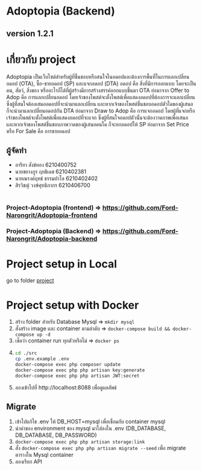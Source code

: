 # Adoptopia (Backend)

## version 1.2.1

# เกี่ยวกับ project

Adoptopia เป็นเว็บไซต์สำหรับผู้ที่ชื่นชอบหรือสนใจในอดอปและต้องการพื้นที่ในการแลกเปลี่ยนอดอป (OTA), ซื้อ-ขายอดอป (SP) และแจกอดอป (DTA)
    อดอป คือ สิ่งที่มีการออกแบบ โดยจะเป็นคน, สัตว์, สิ่งของ หรืออะไรก็ได้ที่ผู้สร้างมีการสร้างสรรค์ออกแบบขึ้นมา
    OTA ย่อมาจาก Offer to Adop คือ การแลกเปลี่ยนอดอป โดยเจ้าของโพสต์จะตั้งโพสต์เพื่อแสดงอดอปที่ต้องการจะแลกเปลี่ยน ซึ่งผู้ที่สนใจต้องเสนออดอปที่จะนำมาแลกเปลี่ยน และหากเจ้าของโพสต์ชื่นชอบอดอปตัวใดของผู้เสนอ ก็จะนำมาแลกเปลี่ยนอดอปกัน
    DTA ย่อมาจาก Draw to Adop คือ การแจกอดอป โดยผู้ที่แจกหรือเจ้าของโพสต์จะตั้งโพสต์เพื่อแสดงอดอปที่จะแจก ซึ่งผู้ที่สนใจอดอปตัวนั้นจะต้องวาดภาพเพื่อเสนอ และหากเจ้าของโพสต์ชื่นชอบภาพวาดของผู้เสนอคนใด ก็จะยกอดอปให้
    SP ย่อมาจาก Set Price หรือ For Sale คือ การขายอดอป

## ผู้จัดทำ

-   อารียา สังข์ทอง 6210400752
-   นายชยางกูร ฤทธิเดช 6210402381
-   นายณรงค์ฤทธ์ ธรรมปาโล 6210402402
-   สิรวิชญ์ วงษ์ศุทธิภากร 6210406700

#

### Project-Adoptopia (frontend) => https://github.com/Ford-Narongrit/Adoptopia-frontend

### Project-Adoptopia (Backend) => https://github.com/Ford-Narongrit/Adoptopia-backend

# Project setup in Local
go to folder [project](https://github.com/Ford-Narongrit/Adoptopia-backend/tree/main/project)

# Project setup with Docker
1. สร้าง folder สำหรับ Database Mysql => `mkdir mysql`
2. สั่งสร้าง image และ container ตามลำดับ => ``docker-compose build && docker-compose up -d``
3. เช็คว่า container run ทุกตัวหรือไม่ => ``docker ps``
4.  ```bash
    cd ./src
    cp .env.example .env
    docker-compose exec php composer update
    docker-compose exec php php artisan key:generate
    docker-compose exec php php artisan JWT:secret
    ```
5. ลองเข้าไปที่ http://localhost:8088 เพื่อดูผลลัพธ์

## Migrate 

1. เข้าไปแก้ไข .env ให้ DB_HOST=mysql เพื่อเชื่อมกับ container mysql
2. นำค่าของ environment ของ mysql มาใส่ลงใน .env (DB_DATABASE, DB_DATABASE, DB_PASSWORD)
3. `docker-compose exec php php artisan storage:link`
4. สั่ง ``docker-compose exec php php artisan migrate --seed`` เพื่อ migrate ตารางใน Mysql container
5. ลองเรียก API 